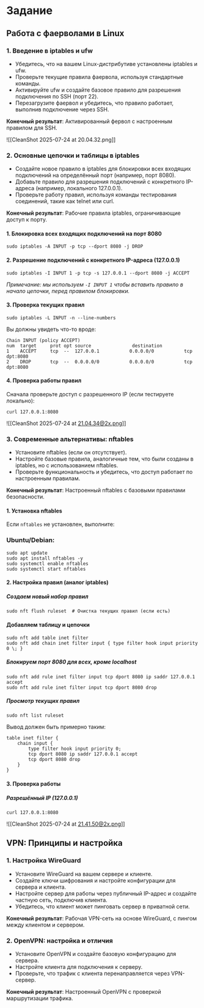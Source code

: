 # Задание
## Работа с фаерволами в Linux
### 1. Введение в iptables и ufw
- Убедитесь, что на вашем Linux-дистрибутиве установлены iptables и ufw.
- Проверьте текущие правила фаервола, используя стандартные команды.
- Активируйте ufw и создайте базовое правило для разрешения подключения по SSH (порт 22). 
- Перезагрузите фаервол и убедитесь, что правило работает, выполнив подключение через SSH.

**Конечный результат**: Активированный фервол с настроенным правилом для SSH.

![[CleanShot 2025-07-24 at 20.04.32.png]]
### 2. Основные цепочки и таблицы в iptables
- Создайте новое правило в iptables для блокировки всех входящих подключений на определённый порт (например, порт 8080).
- Добавьте правило для разрешения подключений с конкретного IP-адреса (например, локального 127.0.0.1).
- Проверьте работу правил, используя команды тестирования соединений, такие как telnet или curl.

**Конечный результат**: Рабочие правила iptables, ограничивающие доступ к порту.
#### 1. Блокировка всех входящих подключений на порт 8080
```
sudo iptables -A INPUT -p tcp --dport 8080 -j DROP
```
#### 2. Разрешение подключений с конкретного IP-адреса (127.0.0.1)
```
sudo iptables -I INPUT 1 -p tcp -s 127.0.0.1 --dport 8080 -j ACCEPT
```
_Примечание: мы используем `-I INPUT 1` чтобы вставить правило в начало цепочки, перед правилом блокировки._
#### 3. Проверка текущих правил
```
sudo iptables -L INPUT -n --line-numbers
```
Вы должны увидеть что-то вроде:
```
Chain INPUT (policy ACCEPT)
num  target     prot opt source               destination
1    ACCEPT     tcp  --  127.0.0.1           0.0.0.0/0           tcp dpt:8080
2    DROP       tcp  --  0.0.0.0/0           0.0.0.0/0           tcp dpt:8080
```
#### 4. Проверка работы правил
Сначала проверьте доступ с разрешенного IP (если тестируете локально):
```
curl 127.0.0.1:8080
```
![[CleanShot 2025-07-24 at 21.04.34@2x.png]]
### 3. Современные альтернативы: nftables
- Установите nftables (если он отсутствует).
- Настройте базовые правила, аналогичные тем, что были созданы в iptables, но с использованием nftables.
- Проверьте функциональность и убедитесь, что доступ работает по настроенным правилам.

**Конечный результат**: Настроенный nftables с базовыми правилами безопасности.
#### **1. Установка nftables**
Если `nftables` не установлен, выполните:
### **Ubuntu/Debian:**
```
sudo apt update
sudo apt install nftables -y
sudo systemctl enable nftables
sudo systemctl start nftables
```
#### **2. Настройка правил (аналог iptables)**
##### **Создаем новый набор правил**
```
sudo nft flush ruleset  # Очистка текущих правил (если есть)
```
#### **Добавляем таблицу и цепочки**
```
sudo nft add table inet filter
sudo nft add chain inet filter input { type filter hook input priority 0 \; }
```
##### **Блокируем порт 8080 для всех, кроме localhost**
```
sudo nft add rule inet filter input tcp dport 8080 ip saddr 127.0.0.1 accept
sudo nft add rule inet filter input tcp dport 8080 drop
```
##### **Просмотр текущих правил**
```
sudo nft list ruleset
```
Вывод должен быть примерно таким:
```
table inet filter {
    chain input {
        type filter hook input priority 0;
        tcp dport 8080 ip saddr 127.0.0.1 accept
        tcp dport 8080 drop
    }
}
```
#### **3. Проверка работы**
##### **Разрешённый IP (127.0.0.1)**
```
curl 127.0.0.1:8080
```

![[CleanShot 2025-07-24 at 21.41.50@2x.png]]
## VPN: Принципы и настройка
### 1. Настройка WireGuard
- Установите WireGuard на вашем сервере и клиенте.
- Создайте ключи шифрования и настройте конфигурации для сервера и клиента.
- Настройте сервер для работы через публичный IP-адрес и создайте частную сеть, подключив клиента.
- Убедитесь, что клиент может пинговать сервер в приватной сети.

**Конечный результат**: Рабочая VPN-сеть на основе WireGuard, с пингом между клиентом и сервером.
### 2. OpenVPN: настройка и отличия
- Установите OpenVPN и создайте базовую конфигурацию для сервера.
- Настройте клиента для подключения к серверу.
- Проверьте, что трафик с клиента перенаправляется через VPN-сервер.

**Конечный результат**: Настроенный OpenVPN с проверкой маршрутизации трафика.

